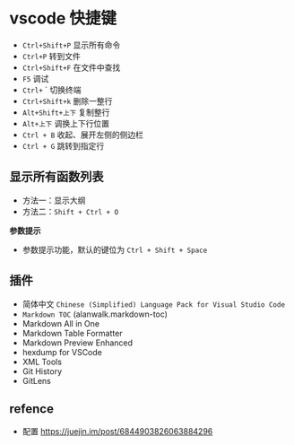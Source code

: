 # vscode 快捷键

- `Ctrl+Shift+P` 显示所有命令
- `Ctrl+P` 转到文件
- `Ctrl+Shift+F` 在文件中查找
- `F5` 调试
- `Ctrl+` ` 切换终端
- `Ctrl+Shift+k` 删除一整行
- `Alt+Shift+上下` 复制整行
- `Alt+上下` 调换上下行位置
- `Ctrl + B` 收起、展开左侧的侧边栏
- `Ctrl + G` 跳转到指定行

## 显示所有函数列表

- 方法一：显示大纲
- 方法二：`Shift + Ctrl + O`

**参数提示**

- 参数提示功能，默认的键位为 `Ctrl + Shift + Space`

## 插件

- 简体中文 `Chinese (Simplified) Language Pack for Visual Studio Code`
- `Markdown TOC` (alanwalk.markdown-toc)
- Markdown All in One
- Markdown Table Formatter
- Markdown Preview Enhanced
- hexdump for VSCode
- XML Tools
- Git History
- GitLens

## refence

- 配置 https://juejin.im/post/6844903826063884296
